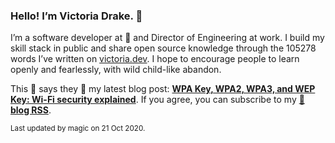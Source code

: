 ### Hello! I’m Victoria Drake. 👋

I’m a software developer at 💜 and Director of Engineering at work. I build my skill stack in public and share open source knowledge through the 105278 words I’ve written on [victoria.dev](https://victoria.dev). I hope to encourage people to learn openly and fearlessly, with wild child-like abandon.

This 🦄 says they 🎉 my latest blog post: **[WPA Key, WPA2, WPA3, and WEP Key: Wi-Fi security explained](https://victoria.dev/blog/wpa-key-wpa2-wpa3-and-wep-key-wi-fi-security-explained/)**. If you agree, you can subscribe to my [📡 **blog RSS**](https://victoria.dev/index.xml).

<sub>Last updated by magic on 21 Oct 2020.</sub>

